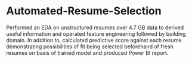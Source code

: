 # Automated-Resume-Selection
Performed an EDA on unstructured resumes over 4.7 GB data to derived useful information and operated feature engineering followed by building domain. In addition to, calculated predictive score against each resume demonstrating possibilities of fit being selected beforehand of fresh resumes on basis of trained model and produced Power BI report.
